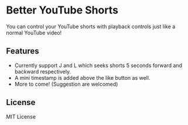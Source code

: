 # Better YouTube Shorts

You can control your YouTube shorts with playback controls just like a normal YouTube video!

## Features
* Currently support J and L which seeks shorts 5 seconds forward and backward respectively.
* A mini timestamp is added above the like button as well.
* More to come! (Suggestion are welcomed)

## License

MIT License
